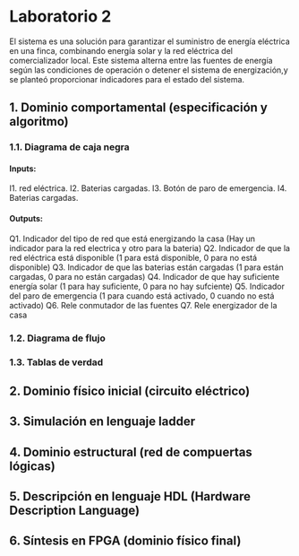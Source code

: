 ﻿# Laboratorio 2
El sistema es una solución para garantizar el suministro de energía eléctrica en una finca, combinando energía solar y la red eléctrica del comercializador local. Este sistema alterna entre las fuentes de energía según las condiciones de operación o detener el sistema de energización,y se planteó proporcionar indicadores para el estado del sistema.

## 1. Dominio comportamental (especificación y algoritmo)
### 1.1. Diagrama de caja negra
#### Inputs:
  I1. red eléctrica.
  I2. Baterias cargadas.
  I3. Botón de paro de emergencia.
  I4. Baterias cargadas.

#### Outputs:
  Q1. Indicador del tipo de red que está energizando la casa (Hay un indicador para la red electrica y otro para la bateria)
  Q2. Indicador de que la red eléctrica está disponible (1 para está disponible, 0 para no está disponible)
  Q3. Indicador de que las baterias están cargadas (1 para están cargadas, 0 para no están cargadas)
  Q4. Indicador de que hay suficiente energía solar (1 para hay suficiente, 0 para no hay sufciente)
  Q5. Indicador del paro de emergencia (1 para cuando está activado, 0 cuando no está activado)
  Q6. Rele conmutador de las fuentes
  Q7. Rele energizador de la casa

### 1.2. Diagrama de flujo
### 1.3. Tablas de verdad
## 2. Dominio físico inicial (circuito eléctrico)
## 3. Simulación en lenguaje ladder
## 4. Dominio estructural (red de compuertas lógicas)
## 5. Descripción en lenguaje HDL (Hardware Description Language)
## 6. Síntesis en FPGA (dominio físico final)
